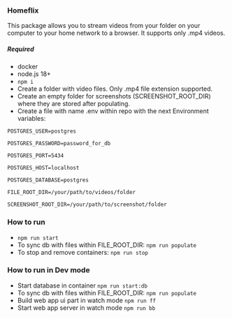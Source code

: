 ### Homeflix
This package allows you to stream videos from your folder on your computer to your home network to a browser. It supports only .mp4 videos.

##### Required
- docker
- node.js 18+
- `npm i`
- Create a folder with video files. Only .mp4 file extension supported.
- Create an empty folder for screenshots (SCREENSHOT_ROOT_DIR) where they are stored after populating.
- Create a file with name .env within repo with the next Environment variables:

`POSTGRES_USER=postgres`

`POSTGRES_PASSWORD=password_for_db`

`POSTGRES_PORT=5434`

`POSTGRES_HOST=localhost`

`POSTGRES_DATABASE=postgres`

`FILE_ROOT_DIR=/your/path/to/videos/folder`

`SCREENSHOT_ROOT_DIR=/your/path/to/screenshot/folder`

### How to run
- `npm run start`
- To sync db with files within FILE_ROOT_DIR: `npm run populate`
- To stop and remove containers: `npm run stop`

### How to run in Dev mode
- Start database in container `npm run start:db`
- To sync db with files within FILE_ROOT_DIR: `npm run populate`
- Build web app ui part in watch mode `npm run ff`
- Start web app server in watch mode `npm run bb`



